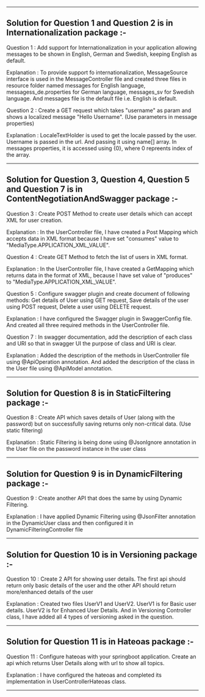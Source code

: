 ---------------------------------------------------------------------------------------------------------------------------------------------------------
Solution for Question 1 and Question 2 is in Internationalization package :-
-----------------------------------------------------------------------------

Question 1 : Add support for Internationalization in your application allowing messages to be shown in English, German and Swedish, keeping English as default.

Explanation : To provide support fo internationalization, MessageSource interface is used in the MessageController file and created three files in resource folder named messages for English language, messagess_de.properties for German language, messages_sv for Swedish language. And messages file is the default file i.e. English is default.

Question 2 : Create a GET request which takes "username" as param and shows a localized message "Hello Username". (Use parameters in message properties)

Explanation : LocaleTextHolder is used to get the locale passed by the user. Username is passed in the url. And passing it using name[] array. In messages properties, it is accessed using {0}, where 0 repreents index of the array.

---------------------------------------------------------------------------------------------------------------------------------------------------------
Solution for Question 3, Question 4, Question 5 and Question 7 is in ContentNegotiationAndSwagger package :-
------------------------------------------------------------------------------------------------------------

Question 3 : Create POST Method to create user details which can accept XML for user creation.

Explanation : In the UserController file, I have created a Post Mapping which accepts data in XML format because I have set "consumes" value to "MediaType.APPLICATION_XML_VALUE".


Question 4 : Create GET Method to fetch the list of users in XML format.

Explanation : In the UserController file, I have created a GetMapping which returns data in the format of XML, because I have set value of "produces" to "MediaType.APPLICATION_XML_VALUE".


Question 5 : Configure swagger plugin and create document of following methods: Get details of User using GET request, Save details of the user using POST request, Delete a user using DELETE request.

Explanation : I have configured the Swagger plugin in SwaggerConfig file. And created all three required methods in the UserController file.


Question 7 : In swagger documentation, add the description of each class and URI so that in swagger UI the purpose of class and URI is clear.

Explanation : Added the description of the methods in UserController file using @ApiOperation annotation. And added the description of the class in the User file using @ApiModel annotation.

---------------------------------------------------------------------------------------------------------------------------------------------------------
Solution for Question 8 is in StaticFiltering package :-
--------------------------------------------------------

Question 8 : Create API which saves details of User (along with the password) but on successfully saving returns only non-critical data. (Use static filtering)

Explanation : Static Filtering is being done using @JsonIgnore annotation in the User file on the password instance in the user class 

---------------------------------------------------------------------------------------------------------------------------------------------------------
Solution for Question 9 is in DynamicFiltering package :-
---------------------------------------------------------

Question 9 : Create another API that does the same by using Dynamic Filtering.

Explanation : I have applied Dynamic Filtering using @JsonFilter annotation in the DynamicUser class and then configured it in DynamicFilteringController file

---------------------------------------------------------------------------------------------------------------------------------------------------------
Solution for Question 10 is in Versioning package :-
----------------------------------------------------

Question 10 : Create 2 API for showing user details. The first api should return only basic details of the user and the other API should return more/enhanced details of the user

Explanation : Created two files UserV1 and UserV2. UserV1 is for Basic user details. UserV2 is for Enhanced User Details. And in Versioning Controller class, I have added all 4 types of versioning asked in the question.

---------------------------------------------------------------------------------------------------------------------------------------------------------
Solution for Question 11 is in Hateoas package :-
-------------------------------------------------

Question 11 : Configure hateoas with your springboot application. Create an api which returns User Details along with url to show all topics.

Explanation : I have configured the hateoas and completed its implementation in UserControllerHateoas class.

---------------------------------------------------------------------------------------------------------------------------------------------------------
